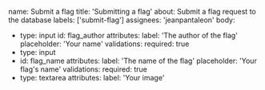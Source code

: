 name: Submit a flag
title: 'Submitting a flag'
about: Submit a flag request to the database
labels: ['submit-flag']
assignees: 'jeanpantaleon'
body:
  - type: input
    id: flag_author
    attributes:
      label: 'The author of the flag'
      placeholder: 'Your name'
    validations:
      required: true
  - type: input
  - id: flag_name
    attributes:
      label: 'The name of the flag'
      placeholder: 'Your flag\'s name'
    validations:
      required: true
  - type: textarea
    attributes:
      label: 'Your image'
